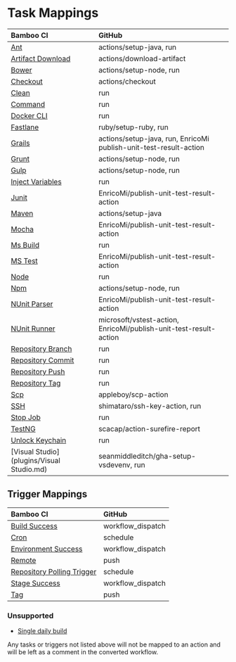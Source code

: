 # Task Mappings

| Bamboo CI                                        | GitHub                                                            |
| :----------------------------------------------- | :---------------------------------------------------------------- |
| [Ant](plugins/Ant.md)                            | actions/setup-java, run                                           |
| [Artifact Download](plugins/ArtifactDownload.md)  | actions/download-artifact                                        |
| [Bower](plugins/Bower.md)                        | actions/setup-node, run                                           |
| [Checkout](plugins/Checkout.md)                  | actions/checkout                                                  |
| [Clean](plugins/Clean.md)                        | run                                                               |
| [Command](plugins/Command.md)                    | run                                                               |
| [Docker CLI](plugins/Dockercli.md)               | run                                                               |
| [Fastlane](plugins/Fastlane.md)                  | ruby/setup-ruby, run                                              |
| [Grails](plugins/Grails.md)                      | actions/setup-java, run, EnricoMi publish-unit-test-result-action |
| [Grunt](plugins/Grunt.md)                        | actions/setup-node, run                                           |
| [Gulp](plugins/Gulp.md)                          | actions/setup-node, run                                           |
| [Inject Variables](plugins/InjectVariables.md)   | run                                                               |
| [Junit](plugins/Junit.md)                        | EnricoMi/publish-unit-test-result-action                          |
| [Maven](plugins/Maven.md)                        | actions/setup-java                                                |
| [Mocha](plugins/Mocha.md)                        | EnricoMi/publish-unit-test-result-action                          |
| [Ms Build](plugins/MsBuild.md)                   | run                                                               |
| [MS Test](plugins/MSTest.md)                     | EnricoMi/publish-unit-test-result-action                          |
| [Node](plugins/Node.md)                          | run                                                               |
| [Npm](plugins/Npm.md)                            | actions/setup-node, run                                           |
| [NUnit Parser](plugins/NunitParser.md)           | EnricoMi/publish-unit-test-result-action                          |
| [NUnit Runner](plugins/NUnitRunner.md)           | microsoft/vstest-action, EnricoMi/publish-unit-test-result-action |
| [Repository Branch](plugins/RepositoryBranch.md) | run                                                               |
| [Repository Commit](plugins/RepositoryCommit.md) | run                                                               |
| [Repository Push](plugins/RepositoryPush.md)     | run                                                               |
| [Repository Tag](plugins/RepositoryTag.md)       | run                                                               |
| [Scp](plugins/Scp.md)                            | appleboy/scp-action                                               |
| [SSH](plugins/SSH.md)                            | shimataro/ssh-key-action, run                                     |
| [Stop Job](plugins/StopJob.md)                   | run                                                               |
| [TestNG](plugins/TestNG.md)                      | scacap/action-surefire-report                                     |
| [Unlock Keychain](plugins/UnlockKeychain.md)     | run                                                               |
| [Visual Studio](plugins/Visual Studio.md)        | seanmiddleditch/gha-setup-vsdevenv, run                           |

## Trigger Mappings

| Bamboo CI                                                          | GitHub                                        |
| :----------------------------------------------------------------- | :-------------------------------------------- |
| [Build Success](triggers/BuildSuccess.md)                          | workflow_dispatch                             |
| [Cron](triggers/Cron.md)                                           | schedule                                      |
| [Environment Success](triggers/EnvironmentSuccess.md)              | workflow_dispatch                             |
| [Remote](triggers/Remote.md)                                       | push                                          |
| [Repository Polling Trigger](triggers/RepositoryPollingTrigger.md) | schedule                                      |
| [Stage Success](triggers/StageSuccess.md)                          | workflow_dispatch                             |
| [Tag](triggers/Tag.md)                                             | push                                          |

### Unsupported

- [Single daily build](triggers/SingleDailyBuild.md)

Any tasks or triggers not listed above will not be mapped to an action and will be left as a comment in the converted workflow.
